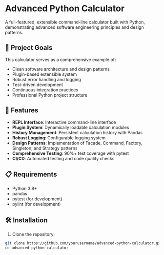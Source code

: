 # Advanced Python Calculator

A full-featured, extensible command-line calculator built with Python, demonstrating advanced software engineering principles and design patterns.

## 🎯 Project Goals

This calculator serves as a comprehensive example of:
- Clean software architecture and design patterns
- Plugin-based extensible system
- Robust error handling and logging
- Test-driven development
- Continuous integration practices
- Professional Python project structure

## 🚀 Features

- **REPL Interface**: Interactive command-line interface
- **Plugin System**: Dynamically loadable calculation modules
- **History Management**: Persistent calculation history with Pandas
- **Robust Logging**: Configurable logging system
- **Design Patterns**: Implementation of Facade, Command, Factory, Singleton, and Strategy patterns
- **Comprehensive Testing**: 90%+ test coverage with pytest
- **CI/CD**: Automated testing and code quality checks

## 📋 Requirements

- Python 3.8+
- pandas
- pytest (for development)
- pylint (for development)

## 🛠️ Installation

1. Clone the repository:
```bash
git clone https://github.com/yourusername/advanced-python-calculator.git
cd advanced-python-calculator
